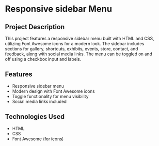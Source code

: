 # Responsive sidebar Menu

## Project Description
This project features a responsive sidebar menu built with HTML and CSS, utilizing Font Awesome icons for a modern look. The sidebar includes sections for gallery, shortcuts, exhibits, events, store, contact, and feedback, along with social media links. The menu can be toggled on and off using a checkbox input and labels.

## Features
- Responsive sidebar menu
- Modern design with Font Awesome icons
- Toggle functionality for menu visibility
- Social media links included

## Technologies Used
- HTML
- CSS
- Font Awesome (for icons)
